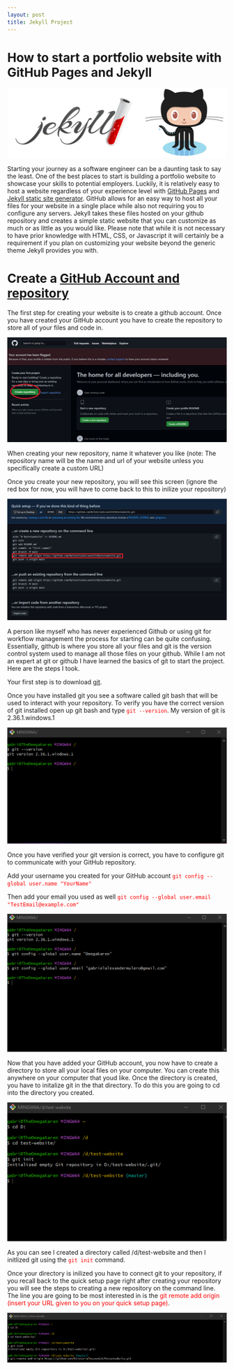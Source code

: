 ```yaml
--- 
layout: post
title: Jekyll Project
--- 
```

# How to start a portfolio website with GitHub Pages and Jekyll


![jekyll and github pages](assets\images\jekyll_github.webp)


Starting your journey as a software engineer can be a daunting task to say the least.  One of the best places to start is building a portfolio website to showcase your skills to potential employers. Luckily, it is relatively easy to host a website regardless of your experience level with [GitHub Pages](https://pages.github.com/) and [Jekyll static site generator](https://jekyllrb.com/). GitHub allows for an easy way to host all your files for your website in a single place while also not requiring you to configure any servers. Jekyll takes these files hosted on your github repository and creates a simple static website that you can customize as much or as little as you would like. Please note that while it is not necessary to have prior knowledge with HTML, CSS, or Javascript it will certainly be a requirement if you plan on customizing your website beyond the generic theme Jekyll provides you with.

# Create a [GitHub Account and repository](https://github.com)

The first step for creating your website is to create a github account. Once you have created your GitHub account you have to create the repository to store all of your files and code in.

![Github create repository](assets\images\github_repository.jpg)

When creating your new repository, name it whatever you like (note: The repository name will be the name and url of your website unless you specifically create a custom URL)

Once you create your new repository, you will see this screen (ignore the red box for now, you will have to come back to this to inilize your repository)

![GitHub repository setup](assets\images\Github_setup.png)

A person like myself who has never experienced Github or using git for workflow management the process for starting can be quite confusing. Essentially, github is where you store all your files and git is the version control system used to manage all those files on your github. While I am not an expert at git or github I have learned the basics of git to start the project. Here are the steps I took. 

Your first step is to download [git](https://git-scm.com/). 

Once you have installed git you see a software called git bash that will be used to interact with your repository. To verify you have the correct version of git installed open up git bash and type <span style="color:red">`git --version`</span>. My version of git is 2.36.1.windows.1 

![git version](assets\images\git_version.png)

Once you have verified your git version is correct, you have to configure git to communicate with your GitHub repository. 

 Add your username you created for your GitHub account <span style="color:red">`git config --global user.name "YourName"`</span>

 Then add your email you used as well <span style="color:red">`git config --global user.email "TestEmail@example.com"`</span>

 ![github username and email config](assets\images\gitusername.png)

 Now that you have added your GitHub account, you now have to create a directory to store all your local files on your computer. You can create this anywhere on your computer that youd like. Once the directory is created, you have to initalize git in the that directory. To do this you are going to cd into the directory you created. 

 ![git init](assets\images\git-init.png)

 As you can see I created a directory called /d/test-website and then I initlized git using the <span style="color:red">`git init`</span> command.


 Once your directory is inilized you have to connect git to your repository, if you recall back to the quick setup page right after creating your repository you will see the steps to creating a new repository on the command line. The line you are going to be most interested in is the <span style="color:red"> git remote add origin (insert your URL given to you on your quick setup page)</span>. 

 ![git-origin](assets\images\git-origin.png)
